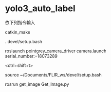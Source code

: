 # yolo3_auto_label

依下列指令輸入

catkin_make

. devel/setup.bash

roslaunch pointgrey_camera_driver camera.launch serial_number:=18073289

<ctrl+shift+t>

source ~/Documents/FLIR_ws/devel/setup.bash

rosrun get_image Get_Image.py

